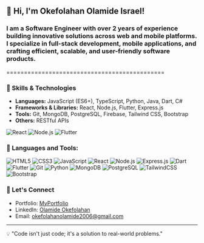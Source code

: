 ## 👋 Hi, I'm Okefolahan Olamide Israel!

### I am a Software Engineer with over 2 years of experience building innovative solutions across web and mobile platforms. I specialize in full-stack development, mobile applications, and crafting efficient, scalable, and user-friendly software products.
=============================================

### 🚀 Skills & Technologies
- **Languages:** JavaScript (ES6+), TypeScript, Python, Java, Dart, C#
- **Frameworks & Libraries:** React, Node.js, Flutter, Express.js
- **Tools:** Git, MongoDB, PostgreSQL, Firebase, Tailwind CSS, Bootstrap
- **Others:** RESTful APIs

![React](https://img.shields.io/badge/React-18.0-blue?logo=react)
![Node.js](https://img.shields.io/badge/Node.js-16.0-green?logo=node.js)
![Flutter](https://img.shields.io/badge/Flutter-3.0-blue?logo=flutter)

### 🚀 Languages and Tools:
<p>
  <img src="https://img.shields.io/badge/HTML5-%23E34F26.svg?&style=flat-square&logo=html5&logoColor=white" alt="HTML5"/>
  <img src="https://img.shields.io/badge/CSS3-%231572B6.svg?&style=flat-square&logo=css3&logoColor=white" alt="CSS3"/>
  <img src="https://img.shields.io/badge/JavaScript-%23F7DF1E.svg?&style=flat-square&logo=javascript&logoColor=black" alt="JavaScript"/>
  <img src="https://img.shields.io/badge/React-%2361DAFB.svg?&style=flat-square&logo=react&logoColor=black" alt="React"/>
  <img src="https://img.shields.io/badge/Node.js-%23339933.svg?&style=flat-square&logo=node.js&logoColor=white" alt="Node.js"/>
  <img src="https://img.shields.io/badge/Express.js-%23000000.svg?&style=flat-square&logo=express&logoColor=white" alt="Express.js"/>
  <img src="https://img.shields.io/badge/Dart-%230175C2.svg?&style=flat-square&logo=dart&logoColor=white" alt="Dart"/>
  <img src="https://img.shields.io/badge/Flutter-%2302569B.svg?&style=flat-square&logo=flutter&logoColor=white" alt="Flutter"/>
  <img src="https://img.shields.io/badge/Git-%23F05033.svg?&style=flat-square&logo=git&logoColor=white" alt="Git"/>
  <img src="https://img.shields.io/badge/Python-%233776AB.svg?&style=flat-square&logo=python&logoColor=white" alt="Python"/>
  <img src="https://img.shields.io/badge/MongoDB-%2347A248.svg?&style=flat-square&logo=mongodb&logoColor=white" alt="MongoDB"/>
  <img src="https://img.shields.io/badge/PostgreSQL-%23336791.svg?&style=flat-square&logo=postgresql&logoColor=white" alt="PostgreSQL"/>
  <img src="https://img.shields.io/badge/TailwindCSS-%2338B2AC.svg?&style=flat-square&logo=tailwind-css&logoColor=white" alt="TailwindCSS"/>
  <img src="https://img.shields.io/badge/Bootstrap-%237952B3.svg?&style=flat-square&logo=bootstrap&logoColor=white" alt="Bootstrap"/>
</p>


### 🔗 Let's Connect
- Portfolio: [MyPortfolio](https://okefolahan-olamide.vercel.app/)
- LinkedIn: [Olamide Okefolahan](https://linkedin.com/in/olamide-okefolahan)
- Email: [okefolahanolamide2006@gmail.com](mailto:okefolahanolamide2006@gmail.com)

---
💡 "Code isn't just code; it's a solution to real-world problems."
